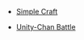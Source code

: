 
* [Simple Craft](https://github.com/RaulMrSouza/SimpleCraft)


* [Unity-Chan Battle](https://github.com/HuangqunStudio/UnityChanBattle)
